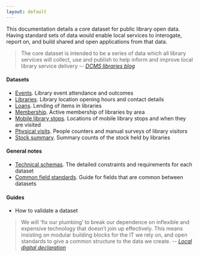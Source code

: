 ```yaml
---
layout: default
---
```


This documentation details a core dataset for public library open data. Having standard sets of data would enable local services to interogate, report on, and build shared and open applications from that data.

> The core dataset is intended to be a series of data which all library services will collect, use and publish to help inform and improve local library service delivery
> -- <cite>[DCMS libraries blog](https://dcmslibraries.blog.gov.uk/2019/09/06/libraries-and-open-data/)</cite>

#### Datasets

- [Events](./events). Library event attendance and outcomes
- [Libraries](./libraries). Library location opening hours and contact details
- [Loans](./loans). Lending of items in libraries
- [Membership](./membership). Active membership of libraries by area
- [Mobile library stops](./mobile-library-stops). Locations of mobile library stops and when they are visited
- [Physical visits](./physical-visits). People counters and manual surveys of library visitors
- [Stock summary](./stock-summary). Summary counts of the stock held by libraries

#### General notes

- [Technical schemas](./technical-schemas). The detailed constraints and requirements for each dataset
- [Common field standards](./common-fields). Guide for fields that are common between datasets

#### Guides

- How to validate a dataset

> We will ‘fix our plumbing’ to break our dependence on inflexible and expensive technology that doesn’t join up effectively. This means insisting on modular building blocks for the IT we rely on, and open standards to give a common structure to the data we create.
> -- <cite>[Local digital declaration](https://localdigital.gov.uk/declaration/)</cite>
